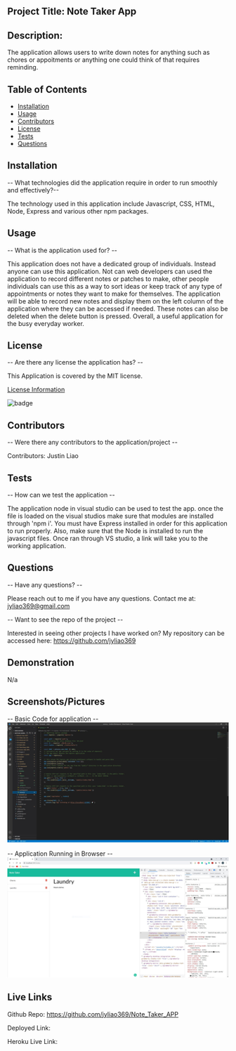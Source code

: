 ## Project Title: Note Taker App


  ## Description:
  The application allows users to write down notes for anything such as chores or appoitments or anything one could think of that requires reminding.


  ## Table of Contents
  * [Installation](#installation)
  * [Usage](#usage)
  * [Contributors](#contributors)
  * [License](#license)
  * [Tests](#tests)
  * [Questions](#questions)
  

  ## Installation
  -- What technologies did the application require in order to run smoothly and effectively?--

  The technology used in this application include Javascript, CSS, HTML, Node, Express and various other npm packages.


  ## Usage
  -- What is the application used for? --

  This application does not have a dedicated group of individuals. Instead anyone can use this application. Not can web developers can used the application to record different notes or patches to make, other people individuals can use this as a way to sort ideas or keep track of any type of appointments or notes they want to make for themselves. The application will be able to record new notes and display them on the left column of the application where they can be accessed if needed. These notes can also be deleted when the delete button is pressed. Overall, a useful application for the busy everyday worker.


  ## License
  -- Are there any license the application has? --

  This Application is covered by the MIT license.

  [License Information](https://opensource.org/licenses/MIT)

  ![badge](https://img.shields.io/static/v1?label=License&message=MIT&color=success)


  ## Contributors
  -- Were there any contributors to the application/project --

  Contributors: Justin Liao


  ## Tests
  -- How can we test the application --

  The application node in visual studio can be used to test the app. once the file is loaded on the visual studios make sure that modules are installed through 'npm i'. You must have Express installed in order for this application to run properly. Also, make sure that the Node is installed to run the javascript files. Once ran through VS studio, a link will take you to the working application.


  ## Questions
  -- Have any questions? --

  Please reach out to me if you have any questions. Contact me at: jyliao369@gmail.com

  -- Want to see the repo of the project --

  Interested in seeing other projects I have worked on? My repository can be accessed here: 
  https://github.com/jyliao369


  ## Demonstration
  N/a


  ## Screenshots/Pictures
-- Basic Code for application --
![Basic Code](./screenshots/screenshot1.jpg)


-- Application Running in Browser --
![Application Running on Browser](./screenshots/screenshot2.jpg)


  ## Live Links

  Github Repo: https://github.com/jyliao369/Note_Taker_APP

  Deployed Link:

  Heroku Live Link: 

  